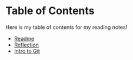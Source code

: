 # Table of Contents

Here is my table of contents for my reading notes!

- [Readme](https://github.com/Jalah07/reading-notes/blob/1635587c85c98c3c994411a17588e83990e02a58/README.md)
- [Reflection](https://github.com/Jalah07/reading-notes/blob/1635587c85c98c3c994411a17588e83990e02a58/reflection.md)
- [Intro to Git](https://github.com/Jalah07/reading-notes/blob/b14b099b866ce2f9d54648ac79823d1fedbcd1e3/git-intro.md)
